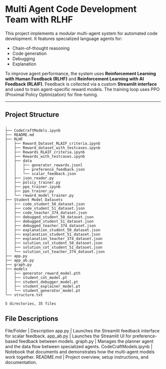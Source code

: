 # Multi Agent Code Development Team with RLHF
This project implements a modular multi-agent system for automated code development. It features specialized language agents for:
- Chain-of-thought reasoning
- Code generation
- Debugging
- Explanation

To improve agent performance, the system uses **Reinforcement Learning with Human Feedback (RLHF)** and **Reinforcement Learning with AI Feedback (RLAIF)**. Feedback is collected via a custom **Streamlit interface** and used to train agent-specific reward models. The training loop uses PPO (Proximal Policy Optimization) for fine-tuning.

---

## Project Structure
```
.
├── CodeCraftModels.ipynb
├── README.md
├── RLHF
│   ├── Reward_Dataset_RLAIF_criteria.ipynb
│   ├── Reward_dataset_with_testcases.ipynb
│   ├── Rewards_RLAIF_criteria.ipynb
│   ├── Rewards_with_testcases.ipynb
│   ├── data
│   │   ├── generator_rewards.jsonl
│   │   ├── preference_feedback.json
│   │   └── scalar_feedback.json
│   ├── json_reader.py
│   ├── policy_trainer.py
│   ├── ppo_trainer.ipynb
│   ├── ppo_trainer.py
│   └── reward_model_trainer.py
├── Student Model Datasets
│   ├── code_student_50_dataset.json
│   ├── code_student_51_dataset.json
│   ├── code_teacher_374_dataset.json
│   ├── debugged_student_50_dataset.json
│   ├── debugged_student_51_dataset.json
│   ├── debugged_teacher_374_dataset.json
│   ├── explanation_student_50_dataset.json
│   ├── explanation_student_51_dataset.json
│   ├── explanation_teacher_374_dataset.json
│   ├── solution_cot_student_50_dataset.json
│   ├── solution_cot_student_51_dataset.json
│   └── solution_cot_teacher_374_dataset.json
├── app.py
├── app_ab.py
├── graph.py
├── models
│   ├── generator_reward_model.pth
│   ├── student_cot_model.pt
│   ├── student_debugger_model.pt
│   ├── student_explainer_model.pt
│   └── student_generator_model.pt
└── structure.txt

5 directories, 35 files
```
## File Descriptions
File/Folder | Description
app.py | Launches the Streamlit feedback interface for scalar feedback.
app_ab.py | Launches the Streamlit UI for preference-based feedback between models.
graph.py | Manages the planner agent and the data flow between specialized agents.
CodeCraftModels.ipynb | Notebook that documents and demonstrates how the multi-agent models work together.
README.md | Project overview, setup instructions, and documentation.
